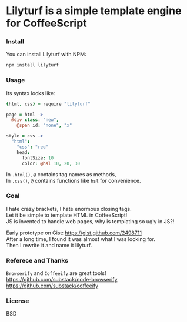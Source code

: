 
# Lilyturf is a simple template engine for CoffeeScript

### Install

You can install Lilyturf with NPM:

```bash
npm install lilyturf
```

### Usage

Its syntax looks like:

```coffee
{html, css} = require "lilyturf"

page = html ->
  @div class: "new",
    @span id: "none", "x"

style = css ->
  "html":
    "css": "red"
    head:
      fontSize: 10
      color: @hsl 10, 20, 30
```

In `.html()`, `@` contains tag names as methods,  
In `.css()`, `@` contains functions like `hsl` for convenience.  

### Goal

I hate crazy brackets, I hate enormous closing tags.  
Let it be simple to template HTML in CoffeeScript!  
JS is invented to handle web pages, why is templating so ugly in JS?!  

Early prototype on Gist: https://gist.github.com/2498711  
After a long time, I found it was almost what I was looking for.  
Then I rewrite it and name it lilyturf.  

### Referece and Thanks

`Browserify` and `Coffeeify` are great tools!  
https://github.com/substack/node-browserify  
https://github.com/substack/coffeeify  

### License

BSD